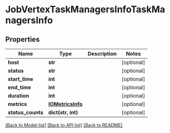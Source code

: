 # JobVertexTaskManagersInfoTaskManagersInfo

## Properties
Name | Type | Description | Notes
------------ | ------------- | ------------- | -------------
**host** | **str** |  | [optional] 
**status** | **str** |  | [optional] 
**start_time** | **int** |  | [optional] 
**end_time** | **int** |  | [optional] 
**duration** | **int** |  | [optional] 
**metrics** | [**IOMetricsInfo**](IOMetricsInfo.md) |  | [optional] 
**status_counts** | **dict(str, int)** |  | [optional] 

[[Back to Model list]](../README.md#documentation-for-models) [[Back to API list]](../README.md#documentation-for-api-endpoints) [[Back to README]](../README.md)

